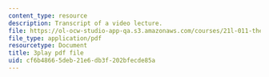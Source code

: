 ```yaml
---
content_type: resource
description: Transcript of a video lecture.
file: https://ol-ocw-studio-app-qa.s3.amazonaws.com/courses/21l-011-the-film-experience-fall-2013/cf6b48665deb21e6db3f202bfecde85a_BWLwSqLZd2o.pdf
file_type: application/pdf
resourcetype: Document
title: 3play pdf file
uid: cf6b4866-5deb-21e6-db3f-202bfecde85a
---
```

